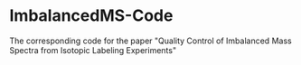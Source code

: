 # ImbalancedMS-Code
The corresponding code for the paper "Quality Control of Imbalanced Mass Spectra from Isotopic Labeling Experiments"
